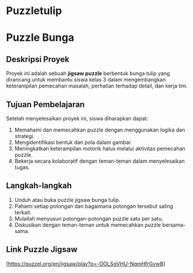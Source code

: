 # Puzzletulip
# Puzzle Bunga

## Deskripsi Proyek
Proyek ini adalah sebuah **jigsaw puzzle** berbentuk bunga tulip yang dirancang untuk membantu siswa kelas 3 dalam mengembangkan keterampilan pemecahan masalah, perhatian terhadap detail, dan kerja tim.

## Tujuan Pembelajaran
Setelah menyelesaikan proyek ini, siswa diharapkan dapat:
1. Memahami dan memecahkan puzzle dengan menggunakan logika dan strategi.
2. Mengidentifikasi bentuk dan pola dalam gambar.
3. Meningkatkan keterampilan motorik halus melalui aktivitas pemecahan puzzle.
4. Bekerja secara kolaboratif dengan teman-teman dalam menyelesaikan tugas.

## Langkah-langkah
1. Unduh atau buka puzzle jigsaw bunga tulip.
2. Pahami setiap potongan dan bagaimana potongan tersebut saling terkait.
3. Mulailah menyusun potongan-potongan puzzle satu per satu.
4. Diskusikan dengan teman-teman untuk memecahkan puzzle bersama-sama.

## Link Puzzle Jigsaw
[https://puzzel.org/en/jigsaw/play?p=-OOLSgVHU-NqmHfrGywB]
